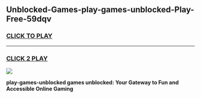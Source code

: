 
## Unblocked-Games-play-games-unblocked-Play-Free-59dqv
<h3>
<a href="https://premium76.site?title=play-games-unblocked&ref=15A">CLICK TO PLAY</a></h3>
<hr>

<h3>
<a href="https://premium76.site?title=play-games-unblocked&ref=15A">CLICK 2 PLAY</a>
  
</h3>

<a href="https://premium76.site?title=play-games-unblocked&ref=15A"><img src="https://clearcache.store/games.png"></a>


**play-games-unblocked games unblocked: Your Gateway to Fun and Accessible Online Gaming**
